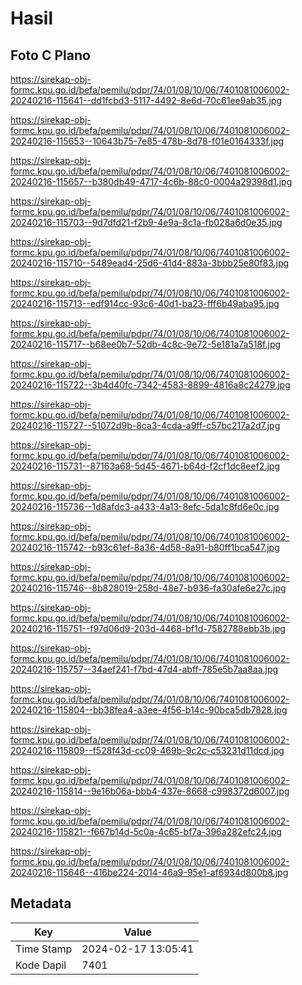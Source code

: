 # Hasil

## Foto C Plano

https://sirekap-obj-formc.kpu.go.id/befa/pemilu/pdpr/74/01/08/10/06/7401081006002-20240216-115641--dd1fcbd3-5117-4492-8e6d-70c61ee9ab35.jpg

https://sirekap-obj-formc.kpu.go.id/befa/pemilu/pdpr/74/01/08/10/06/7401081006002-20240216-115653--10643b75-7e85-478b-8d78-f01e0164333f.jpg

https://sirekap-obj-formc.kpu.go.id/befa/pemilu/pdpr/74/01/08/10/06/7401081006002-20240216-115657--b380db49-4717-4c6b-88c0-0004a29398d1.jpg

https://sirekap-obj-formc.kpu.go.id/befa/pemilu/pdpr/74/01/08/10/06/7401081006002-20240216-115703--9d7dfd21-f2b9-4e9a-8c1a-fb028a6d0e35.jpg

https://sirekap-obj-formc.kpu.go.id/befa/pemilu/pdpr/74/01/08/10/06/7401081006002-20240216-115710--5489ead4-25d6-41d4-883a-3bbb25e80f83.jpg

https://sirekap-obj-formc.kpu.go.id/befa/pemilu/pdpr/74/01/08/10/06/7401081006002-20240216-115713--edf914cc-93c6-40d1-ba23-fff6b49aba95.jpg

https://sirekap-obj-formc.kpu.go.id/befa/pemilu/pdpr/74/01/08/10/06/7401081006002-20240216-115717--b68ee0b7-52db-4c8c-9e72-5e181a7a518f.jpg

https://sirekap-obj-formc.kpu.go.id/befa/pemilu/pdpr/74/01/08/10/06/7401081006002-20240216-115722--3b4d40fc-7342-4583-8899-4816a8c24279.jpg

https://sirekap-obj-formc.kpu.go.id/befa/pemilu/pdpr/74/01/08/10/06/7401081006002-20240216-115727--51072d9b-8ca3-4cda-a9ff-c57bc217a2d7.jpg

https://sirekap-obj-formc.kpu.go.id/befa/pemilu/pdpr/74/01/08/10/06/7401081006002-20240216-115731--87163a68-5d45-4671-b64d-f2cf1dc8eef2.jpg

https://sirekap-obj-formc.kpu.go.id/befa/pemilu/pdpr/74/01/08/10/06/7401081006002-20240216-115736--1d8afdc3-a433-4a13-8efc-5da1c8fd6e0c.jpg

https://sirekap-obj-formc.kpu.go.id/befa/pemilu/pdpr/74/01/08/10/06/7401081006002-20240216-115742--b93c61ef-8a36-4d58-8a91-b80ff1bca547.jpg

https://sirekap-obj-formc.kpu.go.id/befa/pemilu/pdpr/74/01/08/10/06/7401081006002-20240216-115746--8b828019-258d-48e7-b936-fa30afe6e27c.jpg

https://sirekap-obj-formc.kpu.go.id/befa/pemilu/pdpr/74/01/08/10/06/7401081006002-20240216-115751--f97d06d9-203d-4468-bf1d-7582788ebb3b.jpg

https://sirekap-obj-formc.kpu.go.id/befa/pemilu/pdpr/74/01/08/10/06/7401081006002-20240216-115757--34aef241-f7bd-47d4-abff-785e5b7aa8aa.jpg

https://sirekap-obj-formc.kpu.go.id/befa/pemilu/pdpr/74/01/08/10/06/7401081006002-20240216-115804--bb38fea4-a3ee-4f56-b14c-90bca5db7828.jpg

https://sirekap-obj-formc.kpu.go.id/befa/pemilu/pdpr/74/01/08/10/06/7401081006002-20240216-115809--f528f43d-cc09-469b-9c2c-c53231d11dcd.jpg

https://sirekap-obj-formc.kpu.go.id/befa/pemilu/pdpr/74/01/08/10/06/7401081006002-20240216-115814--9e16b06a-bbb4-437e-8668-c998372d6007.jpg

https://sirekap-obj-formc.kpu.go.id/befa/pemilu/pdpr/74/01/08/10/06/7401081006002-20240216-115821--f667b14d-5c0a-4c65-bf7a-396a282efc24.jpg

https://sirekap-obj-formc.kpu.go.id/befa/pemilu/pdpr/74/01/08/10/06/7401081006002-20240216-115646--416be224-2014-46a9-95e1-af6934d800b8.jpg


## Metadata

| Key        | Value               |
| ---------- | ------------------- |
| Time Stamp | 2024-02-17 13:05:41 |
| Kode Dapil | 7401                |



